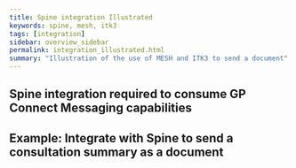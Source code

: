 ```yaml
---
title: Spine integration Illustrated
keywords: spine, mesh, itk3
tags: [integration]
sidebar: overview_sidebar
permalink: integration_illustrated.html
summary: "Illustration of the use of MESH and ITK3 to send a document"
---
```


## Spine integration required to consume GP Connect Messaging capabilities ##


## Example: Integrate with Spine to send a consultation summary as a document ##


